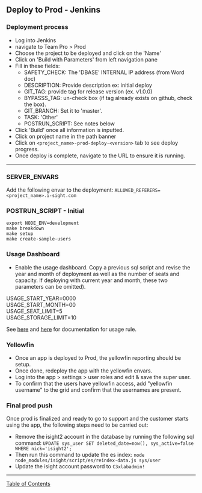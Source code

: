## Deploy to Prod - Jenkins

### Deployment process
- Log into Jenkins
- navigate to Team Pro > Prod
- Choose the project to be deployed and click on the 'Name'
- Click on 'Build with Parameters' from left navigation pane
- Fill in these fields:
  - SAFETY_CHECK: The 'DBASE' INTERNAL IP address (from Word doc)
  - DESCRIPTION: Provide description ex: initial deploy
  - GIT_TAG: provide tag for release version (ex. v1.0.0)
  - BYPASSS_TAG: un-check box  (if tag already exists on github, check the box).
  - GIT_BRANCH: Set it to 'master'.
  - TASK: 'Other'
  - POSTRUN_SCRIPT: See notes below
- Click 'Build' once all information is inputted.
- Click on project name in the path banner
- Click on `<project_name>-prod-deploy-<version>` tab to see deploy progress.
- Once deploy is complete, navigate to the URL to ensure it is running.
***

### SERVER_ENVARS
Add the following envar to the deployment:
`ALLOWED_REFERERS=<project_name>.i-sight.com`

### POSTRUN_SCRIPT - Initial
```
export NODE_ENV=development
make breakdown
make setup
make create-sample-users
```

### Usage Dashboard
- Enable the usage dashboard. Copy a previous sql script and revise the year and month of deployment as well as the number of seats and capacity. If deploying with current year and month, these two parameters can be omitted).

USAGE_START_YEAR=0000 \
USAGE_START_MONTH=00 \
USAGE_SEAT_LIMIT=5 \
USAGE_STORAGE_LIMIT=10

See [here](https://github.com/i-Sight/config_pro_base_v5/blob/4766c852c012c6dc7b4331dff0ed84de35bb646a/script/generate/usage-rule.js) and [here](https://github.com/i-Sight/config_pro_base_v5/wiki/Populate-Usage-Rule) for documentation for usage rule.

### Yellowfin
- Once an app is deployed to Prod, the yellowfin reporting should be setup.
- Once done, redeploy the app with the yellowfin envars.
- Log into the app > settings > user roles and edit & save the super user.
- To confirm that the users have yellowfin access, add "yellowfin username" to the grid and confirm that the usernames are present.


### Final prod push
Once prod is finalized and ready to go to support and the customer starts using the app, the following steps need to be carried out:
- Remove the isight2 account in the database by running the following sql command: `UPDATE sys_user SET deleted_date=now(), sys_active=false WHERE nick='isight2';`
- Then run this command to update the es index: `node node_modules/isight/script/es/reindex-data.js sys/user`
- Update the isight account password to `C3xlabadmin!`


***
[Table of Contents](../README.md)